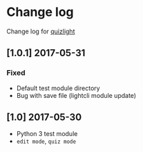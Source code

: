 # Change log
Change log for [quizlight](https://github.com/dogoncouch/quizlight)

## [1.0.1] 2017-05-31
### Fixed
- Default test module directory
- Bug with save file (lightcli module update)

## [1.0] 2017-05-30
- Python 3 test module
- `edit mode`, `quiz mode`
